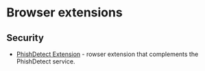 # Browser extensions

## Security
- [PhishDetect Extension](https://github.com/phishdetect/phishdetect-extension) - rowser extension that complements the PhishDetect service.
